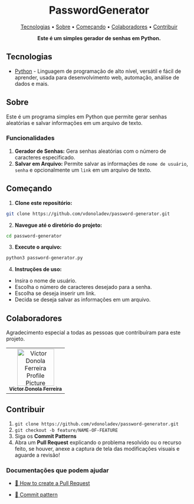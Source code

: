 <h1 align="center" style="font-weight: bold;">PasswordGenerator</h1>

<p align="center">
  <a href="#tech">Tecnologias</a> • 
  <a href="#about">Sobre</a> •
  <a href="#started">Começando</a> • 
  <a href="#colab">Colaboradores</a> •
  <a href="#contribute">Contribuir</a>
</p>

<p align="center">
    <b>Este é um simples gerador de senhas em Python.</b>
</p>

<h2 id="tech">Tecnologias</h2>

- [Python](https://devdocs.io/python) - Linguagem de programação de alto nível, versátil e fácil de aprender, usada para desenvolvimento web, automação, análise de dados e mais.

<h2 id="about">Sobre</h2>

<p>Este é um programa simples em Python que permite gerar senhas aleatórias e salvar informações em um arquivo de texto.</p>

<h3>Funcionalidades</h3>

1. **Gerador de Senhas:** Gera senhas aleatórias com o número de caracteres especificado.
2. **Salvar em Arquivo:** Permite salvar as informações de `nome de usuário`, `senha` e opcionalmente um `link` em um arquivo de texto.

<h2 id="started">Começando</h2>

1. **Clone este repositório:**  
```bash  
git clone https://github.com/vdonoladev/password-generator.git 
```  
  
2. **Navegue até o diretório do projeto:**  
```bash  
cd password-generator
```  

3. **Execute o arquivo:**
```bash
python3 password-generator.py
```

4. **Instruções de uso:**
- Insira o nome de usuário.
- Escolha o número de caracteres desejado para a senha.
- Escolha se deseja inserir um link.
- Decida se deseja salvar as informações em um arquivo.

<h2 id="colab">Colaboradores</h2>

Agradecimento especial a todas as pessoas que contribuíram para este projeto.

<table>
  <tr>
    <td align="center">
      <a href="#">
        <img src="https://github.com/vdonoladev.png" width="100px;" alt="Víctor Donola Ferreira Profile Picture"/><br>
        <sub>
          <b>Víctor Donola Ferreira</b>
        </sub>
      </a>
    </td>
  </tr>
</table>

<h2 id="contribute">Contribuir</h2>

1. `git clone https://github.com/vdonoladev/password-generator.git`
2. `git checkout -b feature/NAME-OF-FEATURE`
3. Siga os **Commit Patterns**
4. Abra um **Pull Request** explicando o problema resolvido ou o recurso feito, se houver, anexe a captura de tela das modificações visuais e aguarde a revisão!

<h3>Documentações que podem ajudar</h3>

- [📝 How to create a Pull Request](https://www.atlassian.com/br/git/tutorials/making-a-pull-request)

- [💾 Commit pattern](https://gist.github.com/joshbuchea/6f47e86d2510bce28f8e7f42ae84c716)

